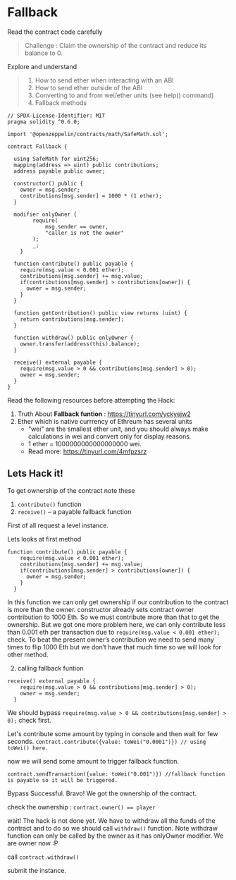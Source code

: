 # Fallback


Read the contract code carefully

> Challenge : Claim the ownership of the contract and reduce its balance to 0.

  
Explore and understand 
>1. How to send ether when interacting with an ABI
>2. How to send ether outside of the ABI
>3. Converting to and from wei/ether units (see help() command)
>4. Fallback methods

```solidity
// SPDX-License-Identifier: MIT
pragma solidity ^0.6.0;

import '@openzeppelin/contracts/math/SafeMath.sol';

contract Fallback {

  using SafeMath for uint256;
  mapping(address => uint) public contributions;
  address payable public owner;

  constructor() public {
    owner = msg.sender;
    contributions[msg.sender] = 1000 * (1 ether);
  }

  modifier onlyOwner {
        require(
            msg.sender == owner,
            "caller is not the owner"
        );
        _;
    }

  function contribute() public payable {
    require(msg.value < 0.001 ether);
    contributions[msg.sender] += msg.value;
    if(contributions[msg.sender] > contributions[owner]) {
      owner = msg.sender;
    }
  }

  function getContribution() public view returns (uint) {
    return contributions[msg.sender];
  }

  function withdraw() public onlyOwner {
    owner.transfer(address(this).balance);
  }

  receive() external payable {
    require(msg.value > 0 && contributions[msg.sender] > 0);
    owner = msg.sender;
  }
}
```

Read the following resources before attempting the Hack: 
1. Truth About **Fallback funtion** : https://tinyurl.com/yckyejw2
2. Ether which is native currrency of Ethreum has several units
    * “wei” are the smallest ether unit, and you should always make calculations in wei and convert only for display reasons.
    * 1 ether = 1000000000000000000 wei.
    * Read more: https://tinyurl.com/4mfpzsrz

## Lets Hack it! 
To get ownership of the contract note these  
1. `contribute()` function
2. `receive()` – a payable fallback function

First of all request a level instance.

Lets looks at first method 

```solidity
function contribute() public payable {
    require(msg.value < 0.001 ether);
    contributions[msg.sender] += msg.value;
    if(contributions[msg.sender] > contributions[owner]) {
      owner = msg.sender;
    }
  }
```

In this function we can only get ownership if our contribution to the contract is more than the owner. constructor already sets contract owner contribution to 1000 Eth. So we must contribute more than that to get the ownership. But we got one more problem here, we can only contribute less than 0.001 eth per transaction due to `require(msg.value < 0.001 ether);` check. 
To beat the present owner’s contribution we need to send many times to flip 1000 Eth but we don’t have that much time so we will look for other method.

2.  calling fallback funtion 

```solidity
receive() external payable {
    require(msg.value > 0 && contributions[msg.sender] > 0);
    owner = msg.sender;
  }
```

We should bypass `require(msg.value > 0 && contributions[msg.sender] > 0);` check first.

Let's contribute some amount by typing in console and then wait for few seconds.
	`contract.contribute({value: toWei("0.0001")}) // using toWei() here.`
   
now we will send some amount to trigger fallback function.

`contract.sendTransaction({value: toWei("0.001")}) //fallback function is payable so it will be triggered.`

Bypass Successful. 
Bravo! We got the ownership of the contract.

check the ownership : `contract.owner() == player`

wait! The hack is not done yet. We have to withdraw all the funds of the contract and to do so we should call `withdraw()` function. 
Note withdraw function can only be called by the owner as it has onlyOwner modifier. We are owner now :P

call `contract.withdraw()`

submit the instance. 


 
